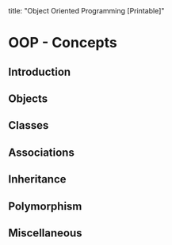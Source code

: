 <frontmatter>
title: "Object Oriented Programming [Printable]"
</frontmatter>

<link rel="stylesheet" href="{{baseUrl}}/css/textbook.css">

<div class="website-content">

<div id="main">

# OOP - Concepts

## Introduction

<include src="introduction/print.md" />

## Objects

<include src="objects/basic/print.md" />
<include src="objects/abstraction/print.md" />
<include src="objects/encapsulation/print.md" />

## Classes

<include src="classes/basic/print.md" />
<include src="classes/classLevelMembers/print.md" />
<include src="classes/enumerations/print.md" />

## Associations

<include src="associations/basic/print.md" />
<include src="associations/navigability/print.md" />
<include src="associations/multiplicity/print.md" />
<include src="associations/dependencies/print.md" />
<include src="associations/composition/print.md" />
<include src="associations/aggregation/print.md" />
<include src="associations/associationClasses/print.md" />

## Inheritance

<include src="inheritance/what/print.md" />
<include src="inheritance/overriding/print.md" />
<include src="inheritance/overloading/print.md" />
<include src="inheritance/interfaces/print.md" />
<include src="inheritance/abstractClasses/print.md" />
<include src="inheritance/dynamicAndStaticBinding/print.md" />
<include src="inheritance/substitutability/print.md" />

## Polymorphism

<include src="polymorphism/introduction/print.md" />
<include src="polymorphism/mechanism/print.md" />

## Miscellaneous

<include src="miscellaneous/print.md" />

<!-- TODO: add review -->

</div>

</div>
